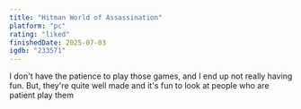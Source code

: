 ```yaml
---
title: "Hitman World of Assassination"
platform: "pc"
rating: "liked"
finishedDate: 2025-07-03
igdb: "233571"
---
```


I don't have the patience to play those games, and I end up not really having fun. But, they're quite well made and it's fun to look at people who are patient play them
